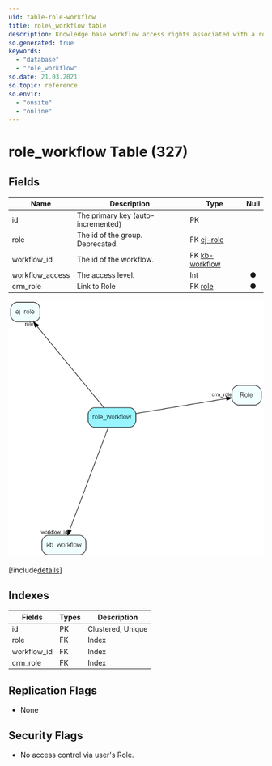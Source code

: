 ```yaml
---
uid: table-role-workflow
title: role\_workflow table
description: Knowledge base workflow access rights associated with a role
so.generated: true
keywords:
  - "database"
  - "role_workflow"
so.date: 21.03.2021
so.topic: reference
so.envir:
  - "onsite"
  - "online"
---
```


# role\_workflow Table (327)

## Fields

| Name | Description | Type | Null |
|------|-------------|------|:----:|
|id|The primary key (auto-incremented)|PK| |
|role|The id of the group. Deprecated.|FK [ej-role](ej-role.md)| |
|workflow\_id|The id of the workflow.|FK [kb-workflow](kb-workflow.md)| |
|workflow\_access|The access level.|Int|&#x25CF;|
|crm\_role|Link to Role|FK [role](role.md)|&#x25CF;|


![role_workflow table relationship diagram](./media/role_workflow.png)

[!include[details](./includes/role-workflow.md)]

## Indexes

| Fields | Types | Description |
|--------|-------|-------------|
|id |PK |Clustered, Unique |
|role |FK |Index |
|workflow\_id |FK |Index |
|crm\_role |FK |Index |

## Replication Flags

* None

## Security Flags

* No access control via user's Role.

